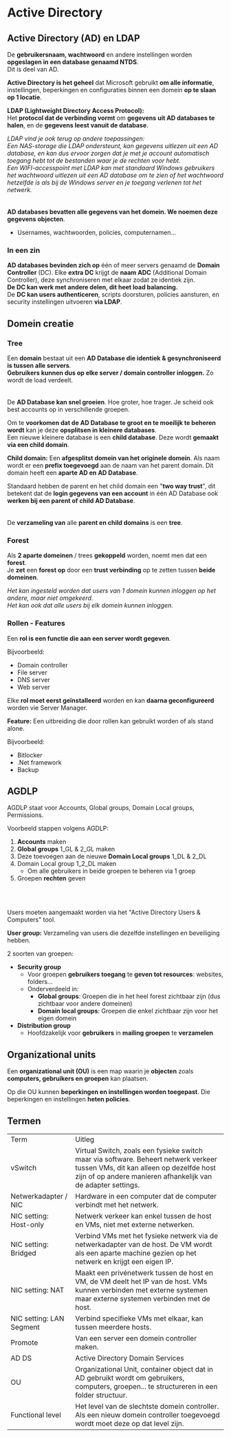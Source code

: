 # Active Directory

## Active Directory (AD) en LDAP

De **gebruikersnaam, wachtwoord** en andere instellingen worden **opgeslagen in een database genaamd NTDS**.\
Dit is deel van AD.

**Active Directory is het geheel** dat Microsoft gebruikt **om alle informatie**, instellingen, beperkingen en configuraties
binnen een domein **op te slaan op 1 locatie**.

**LDAP (Lightweight Directory Access Protocol):**\
Het **protocol dat de verbinding vormt** om **gegevens uit AD databases te halen**,
en de **gegevens leest vanuit de database**.

*LDAP vind je ook terug op andere toepassingen:*\
*Een NAS-storage die LDAP ondersteunt, kan gegevens uitlezen uit een AD database, en kan dus ervoor zorgen dat je met je
account automatisch toegang hebt tot de bestanden waar je de rechten voor hebt.*\
*Een WIFI-accesspoint met LDAP kan met standaard Windows gebruikers het wachtwoord uitlezen uit een AD database om te
zien of het wachtwoord hetzelfde is als bij de Windows server en je toegang verlenen tot het netwerk.*\
\
\
**AD databases bevatten alle gegevens van het domein. We noemen deze gegevens objecten**.
- Usernames, wachtwoorden, policies, computernamen...

### In een zin

**AD databases bevinden zich op** één of meer servers genaamd de **Domain Controller** (DC). Elke **extra DC** krijgt de
**naam ADC** (Additional Domain Controller), deze synchroniseren met elkaar zodat ze identiek zijn.\
**De DC kan werk met andere delen, dit heet load balancing.**\
De **DC kan users authenticeren**, scripts doorsturen, policies aansturen, en security instellingen uitvoeren **via LDAP**.

## Domein creatie

### Tree

Een **domain** bestaat uit een **AD Database die identiek & gesynchroniseerd is tussen alle servers**.\
**Gebruikers kunnen dus op elke server / domain controller inloggen.** Zo wordt de load verdeelt.\
\
\
De **AD Database kan snel groeien**. Hoe groter, hoe trager. Je scheid ook best accounts op in verschillende groepen.

Om te **voorkomen dat de AD Database te groot en te moeilijk te beheren wordt** kan je deze
**opsplitsen in kleinere databases**.\
Een nieuwe kleinere database is een **child database**. Deze wordt **gemaakt via een child domain**.

**Child domain:** Een **afgesplitst domein van het originele domein**. Als naam wordt er een **prefix toegevoegd** aan
de naam van het parent domain. Dit domain heeft een **aparte AD en AD Database**.

Standaard hebben de parent en het child domain een "**two way trust**", dit betekent dat de **login gegevens van een
account** in één AD Database ook **werken bij een parent of child AD Database**.\
\
\
De **verzameling van** alle **parent en child domains** is een **tree**.

### Forest

Als **2 aparte domeinen** / trees **gekoppeld** worden, noemt men dat een **forest**.\
Je **zet** een **forest op** door een **trust verbinding** op te zetten tussen **beide domeinen**.

*Het kan ingesteld worden dat users van 1 domein kunnen inloggen op het andere, maar niet omgekeerd.*\
*Het kan ook dat alle users bij elk domein kunnen inloggen.*

### Rollen - Features

Een **rol is een functie die aan een server wordt gegeven**.

Bijvoorbeeld:
- Domain controller
- File server
- DNS server
- Web server

Elke **rol moet eerst geïnstalleerd** worden en kan **daarna geconfigureerd** worden vie Server Manager.

**Feature:** Een uitbreiding die door rollen kan gebruikt worden of als stand alone.

Bijvoorbeeld:
- Bitlocker
- .Net framework
- Backup

## AGDLP

AGDLP staat voor Accounts, Global groups, Domain Local groups, Permissions.

Voorbeeld stappen volgens AGDLP:
1. **Accounts** maken
2. **Global groups** 1_GL & 2_GL maken
3. Deze toevoegen aan de nieuwe **Domain Local groups** 1_DL & 2_DL
4. Domain Local group 1_2_DL maken
    - Om alle gebruikers in beide groepen te beheren via 1 groep
5. Groepen **rechten** geven

<!-- INVISIBLE CHARACTERS FOR SECTION LINE -->
<format style="underline">
⠀⠀⠀⠀⠀⠀⠀⠀⠀⠀⠀⠀⠀⠀⠀⠀⠀⠀⠀⠀⠀⠀⠀⠀⠀⠀⠀⠀⠀⠀⠀⠀⠀⠀⠀⠀⠀⠀⠀⠀⠀⠀⠀⠀⠀⠀⠀⠀⠀⠀⠀⠀⠀⠀⠀⠀⠀⠀⠀⠀⠀⠀⠀⠀⠀⠀⠀⠀⠀⠀⠀⠀⠀⠀⠀⠀⠀⠀⠀⠀⠀⠀⠀⠀⠀⠀⠀⠀⠀⠀⠀⠀⠀
</format>
<!-- INVISIBLE CHARACTERS FOR SECTION LINE -->

Users moeten aangemaakt worden via het "Active Directory Users & Computers" tool.

**User group:** Verzameling van users die dezelfde instellingen en beveiliging hebben.

2 soorten van groepen:
- **Security group**
    - Voor groepen **gebruikers toegang** te **geven tot resources**: websites, folders...
    - Onderverdeeld in:
        - **Global groups**: Groepen die in het heel forest zichtbaar zijn (dus zichtbaar voor andere domeinen)
        - **Domain local groups**: Groepen die enkel zichtbaar zijn voor het eigen domein
- **Distribution group**
    - Hoofdzakelijk voor **gebruikers** in **mailing groepen** te **verzamelen**

## Organizational units

Een **organizational unit (OU)** is een map waarin je **objecten** zoals
**computers, gebruikers en groepen** kan plaatsen.

Op die OU kunnen **beperkingen en instellingen worden toegepast**. Die beperkingen en instellingen **heten policies**.

## Termen

<table>
    <tr>
        <td>Term</td>
        <td>Uitleg</td>
    </tr>
    <tr>
        <td>vSwitch</td>
        <td>
        Virtual Switch, zoals een fysieke switch maar via software. Beheert netwerk verkeer tussen VMs, dit kan alleen
        op dezelfde host zijn of op andere manieren afhankelijk van de adapter settings.        
        </td>
    </tr>
    <tr>
        <td>Netwerkadapter / NIC</td>
        <td>Hardware in een computer dat de computer verbindt met het netwerk.</td>
    </tr>
    <tr>
        <td>NIC setting: Host-only</td>
        <td>Netwerk verkeer kan enkel tussen de host en VMs, niet met externe netwerken.</td>
    </tr>
    <tr>
        <td>NIC setting: Bridged</td>
        <td>
        Verbind VMs met het fysieke netwerk via de netwerkadapter van de host. De VM wordt als een aparte machine gezien
        op het netwerk en krijgt een eigen IP.
        </td>
    </tr>
    <tr>
        <td>NIC setting: NAT</td>
        <td>
        Maakt een privénetwerk tussen de host en VM, de VM deelt het IP van de host. VMs kunnen verbinden met externe
        systemen maar externe systemen verbinden met de host.
        </td>
    </tr>
    <tr>
        <td>NIC setting: LAN Segment</td>
        <td>Verbind specifieke VMs met elkaar, kan tussen meerdere hosts.</td>
    </tr>
    <tr>
        <td>Promote</td>
        <td>Van een server een domein controller maken.</td>
    </tr>
    <tr>
        <td>AD DS</td>
        <td>Active Directory Domain Services</td>
    </tr>
    <tr>
        <td>OU</td>
        <td>
        Organizational Unit, container object dat in AD gebruikt wordt om gebruikers, computers, groepen... 
        te structureren in een folder structuur.
        </td>
    </tr>
    <tr>
        <td>Functional level</td>
        <td>
        Het level van de slechtste domein controller. Als een nieuw domein controller toegevoegd wordt moet deze op dat
        level zijn.
        </td>
    </tr>
</table>